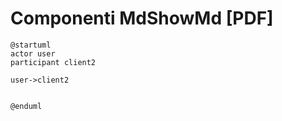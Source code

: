# Componenti MdShowMd [PDF]


```plantuml
@startuml
actor user
participant client2

user->client2


@enduml
```